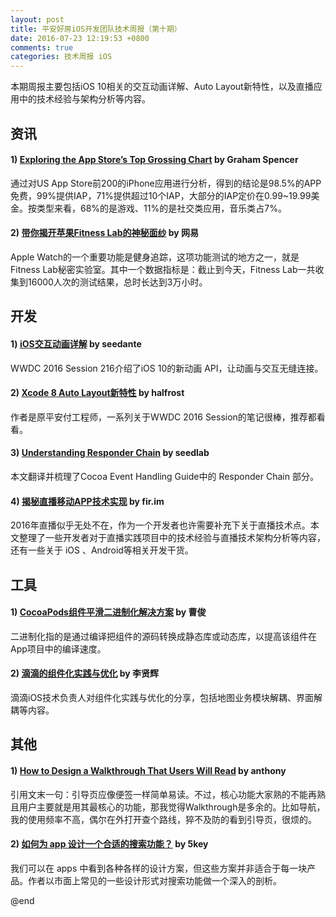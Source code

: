 ```yaml
---
layout: post
title: 平安好房iOS开发团队技术周报（第十期）
date: 2016-07-23 12:19:53 +0800
comments: true
categories: 技术周报 iOS
---
```

本期周报主要包括iOS 10相关的交互动画详解、Auto Layout新特性，以及直播应用中的技术经验与架构分析等内容。

<!--more-->

## 资讯

#### 1) [Exploring the App Store’s Top Grossing Chart](https://www.macstories.net/stories/exploring-the-app-stores-top-grossing-chart/) by Graham Spencer

通过对US App Store前200的iPhone应用进行分析，得到的结论是98.5%的APP免费，99%提供IAP，71%提供超过10个IAP，大部分的IAP定价在0.99~19.99美金。按类型来看，68%的是游戏、11%的是社交类应用，音乐类占7%。

#### 2) [带你揭开苹果Fitness Lab的神秘面纱](http://mobile.163.com/16/0723/00/BSK9RGNF0011179O.html) by 网易

Apple Watch的一个重要功能是健身追踪，这项功能测试的地方之一，就是Fitness Lab秘密实验室。其中一个数据指标是：截止到今天，Fitness Lab一共收集到16000人次的测试结果，总时长达到3万小时。

## 开发

#### 1) [iOS交互动画详解](http://www.jianshu.com/p/6ac70183631e) by seedante

WWDC 2016 Session 216介绍了iOS 10的新动画 API，让动画与交互无缝连接。

#### 2) [Xcode 8 Auto Layout新特性](http://www.jianshu.com/p/2521c610fac3) by halfrost

作者是原平安付工程师，一系列关于WWDC 2016 Session的笔记很棒，推荐都看看。

#### 3) [Understanding Responder Chain](http://blog.seedlab.io/understanding-responder-chain/) by seedlab

本文翻译并梳理了Cocoa Event Handling Guide中的 Responder Chain 部分。

#### 4) [揭秘直播移动APP技术实现](https://segmentfault.com/a/1190000005994317) by fir.im

2016年直播似乎无处不在，作为一个开发者也许需要补充下关于直播技术点。本文整理了一些开发者对于直播实践项目中的技术经验与直播技术架构分析等内容，还有一些关于 iOS 、Android等相关开发干货。

## 工具

#### 1) [CocoaPods组件平滑二进制化解决方案](http://mdsb100-xiabigao.daoapp.io/2016/07/15/ios-cocoapodszu-jian-ping-hua-er-jin-zhi-hua-fang-an-ji-xiang-xi-jiao-cheng/) by 曹俊

二进制化指的是通过编译把组件的源码转换成静态库或动态库，以提高该组件在App项目中的编译速度。

#### 2) [滴滴的组件化实践与优化](http://mp.weixin.qq.com/s?__biz=MjM5MDE0Mjc4MA==&mid=2650993379&idx=1&sn=69d0fe852fe2774ed1bfe4b9760e69a1) by 李贤辉

滴滴iOS技术负责人对组件化实践与优化的分享，包括地图业务模块解耦、界面解耦等内容。

## 其他

#### 1) [How to Design a Walkthrough That Users Will Read](http://uxmovement.com/mobile/how-to-design-a-walkthrough-that-users-will-read/) by anthony

引用文末一句：引导页应像便签一样简单易读。不过，核心功能大家熟的不能再熟且用户主要就是用其最核心的功能，那我觉得Walkthrough是多余的。比如导航，我的使用频率不高，偶尔在外打开查个路线，猝不及防的看到引导页，很烦的。

#### 2) [如何为 app 设计一个合适的搜索功能？](https://zhuanlan.zhihu.com/p/20498277) by 5key

我们可以在 apps 中看到各种各样的设计方案，但这些方案并非适合于每一块产品。作者以市面上常见的一些设计形式对搜索功能做一个深入的剖析。

@end
